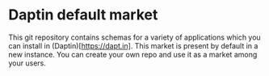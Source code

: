 # Daptin default market

This git repository contains schemas for a variety of applications which you can install in (Daptin)[https://dapt.in]. This market is present by default in a new instance. You can create your own repo and use it as a market among your users.
